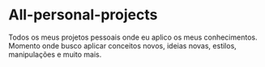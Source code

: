 # All-personal-projects
Todos os meus projetos pessoais onde eu aplico os meus conhecimentos. Momento onde busco aplicar conceitos novos, ideias novas, estilos, manipulações e muito mais. 
